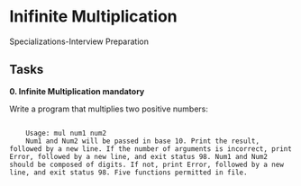 # Inifinite Multiplication
Specializations-Interview Preparation





## Tasks

**0. Infinite Multiplication mandatory**

Write a program that multiplies two positive numbers:
```

    Usage: mul num1 num2
    Num1 and Num2 will be passed in base 10. Print the result, followed by a new line. If the number of arguments is incorrect, print Error, followed by a new line, and exit status 98. Num1 and Num2 should be composed of digits. If not, print Error, followed by a new line, and exit status 98. Five functions permitted in file.
```

